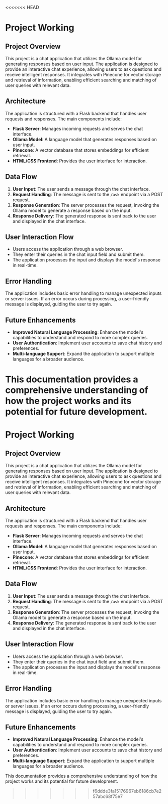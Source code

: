<<<<<<< HEAD
# Project Working

## Project Overview
This project is a chat application that utilizes the Ollama model for generating responses based on user input. The application is designed to provide an interactive chat experience, allowing users to ask questions and receive intelligent responses. It integrates with Pinecone for vector storage and retrieval of information, enabling efficient searching and matching of user queries with relevant data.

## Architecture
The application is structured with a Flask backend that handles user requests and responses. The main components include:
- **Flask Server**: Manages incoming requests and serves the chat interface.
- **Ollama Model**: A language model that generates responses based on user input.
- **Pinecone**: A vector database that stores embeddings for efficient retrieval.
- **HTML/CSS Frontend**: Provides the user interface for interaction.

## Data Flow
1. **User Input**: The user sends a message through the chat interface.
2. **Request Handling**: The message is sent to the `/ask` endpoint via a POST request.
3. **Response Generation**: The server processes the request, invoking the Ollama model to generate a response based on the input.
4. **Response Delivery**: The generated response is sent back to the user and displayed in the chat interface.

## User Interaction Flow
- Users access the application through a web browser.
- They enter their queries in the chat input field and submit them.
- The application processes the input and displays the model's response in real-time.

## Error Handling
The application includes basic error handling to manage unexpected inputs or server issues. If an error occurs during processing, a user-friendly message is displayed, guiding the user to try again.

## Future Enhancements
- **Improved Natural Language Processing**: Enhance the model's capabilities to understand and respond to more complex queries.
- **User Authentication**: Implement user accounts to save chat history and preferences.
- **Multi-language Support**: Expand the application to support multiple languages for a broader audience.

This documentation provides a comprehensive understanding of how the project works and its potential for future development.
=======
# Project Working

## Project Overview
This project is a chat application that utilizes the Ollama model for generating responses based on user input. The application is designed to provide an interactive chat experience, allowing users to ask questions and receive intelligent responses. It integrates with Pinecone for vector storage and retrieval of information, enabling efficient searching and matching of user queries with relevant data.

## Architecture
The application is structured with a Flask backend that handles user requests and responses. The main components include:
- **Flask Server**: Manages incoming requests and serves the chat interface.
- **Ollama Model**: A language model that generates responses based on user input.
- **Pinecone**: A vector database that stores embeddings for efficient retrieval.
- **HTML/CSS Frontend**: Provides the user interface for interaction.

## Data Flow
1. **User Input**: The user sends a message through the chat interface.
2. **Request Handling**: The message is sent to the `/ask` endpoint via a POST request.
3. **Response Generation**: The server processes the request, invoking the Ollama model to generate a response based on the input.
4. **Response Delivery**: The generated response is sent back to the user and displayed in the chat interface.

## User Interaction Flow
- Users access the application through a web browser.
- They enter their queries in the chat input field and submit them.
- The application processes the input and displays the model's response in real-time.

## Error Handling
The application includes basic error handling to manage unexpected inputs or server issues. If an error occurs during processing, a user-friendly message is displayed, guiding the user to try again.

## Future Enhancements
- **Improved Natural Language Processing**: Enhance the model's capabilities to understand and respond to more complex queries.
- **User Authentication**: Implement user accounts to save chat history and preferences.
- **Multi-language Support**: Expand the application to support multiple languages for a broader audience.

This documentation provides a comprehensive understanding of how the project works and its potential for future development.
>>>>>>> f6ddde3fa15176967eb6186cb7e257abc68f75e7
